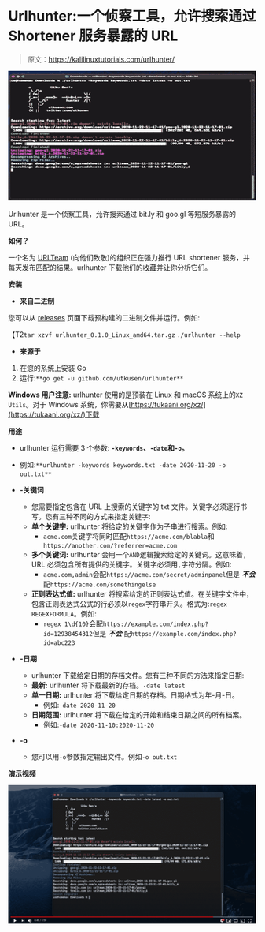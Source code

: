# Urlhunter:一个侦察工具，允许搜索通过 Shortener 服务暴露的 URL

> 原文：<https://kalilinuxtutorials.com/urlhunter/>

[![Urlhunter : A Recon Tool That Allows Searching On URLs That Are Exposed Via Shortener Services](img//e14e5b2103b8b758db835017b88ee1fe.png "Urlhunter : A Recon Tool That Allows Searching On URLs That Are Exposed Via Shortener Services")](https://1.bp.blogspot.com/-x_ceJOJx3EY/X_R3PGy2BtI/AAAAAAAAIRA/nehj3sMgAxAW4yUnRwF4P3FJzsD4_TjZwCLcBGAsYHQ/s728/urlhunter%25281%2529.png)

Urlhunter 是一个侦察工具，允许搜索通过 bit.ly 和 goo.gl 等短服务暴露的 URL。

**如何？**

一个名为 [URLTeam](https://archiveteam.org/index.php?title=URLTeam) (向他们致敬)的组织正在强力推行 URL shortener 服务，并每天发布匹配的结果。urlhunter 下载他们的[收藏](https://archive.org/details/UrlteamWebCrawls)并让你分析它们。

**安装**

*   **来自二进制**

您可以从 [releases](https://github.com/utkusen/urlhunter/releases/latest) 页面下载预构建的二进制文件并运行。例如:

【T2`tar xzvf urlhunter_0.1.0_Linux_amd64.tar.gz`
`./urlhunter --help`

*   **来源于**

1.  在您的系统上安装 Go
2.  运行:`**go get -u github.com/utkusen/urlhunter**`

**Windows 用户注意:** urlhunter 使用的是预装在 Linux 和 macOS 系统上的`XZ Utils`。对于 Windows 系统，你需要从[https://tukaani.org/xz/](https://tukaani.org/xz/)下载

**用途**

*   urlhunter 运行需要 3 个参数: **`-keywords`、`-date`和`-o`。**
*   例如:`**urlhunter -keywords keywords.txt -date 2020-11-20 -o out.txt**`

*   **-关键词**
    *   您需要指定包含在 URL 上搜索的关键字的 txt 文件。关键字必须逐行书写。您有三种不同的方式来指定关键字:
    *   **单个关键字:** urlhunter 将给定的关键字作为子串进行搜索。例如:
        *   `acme.com`关键字将同时匹配`https://acme.com/blabla`和`https://another.com/?referrer=acme.com`
    *   **多个关键词:** urlhunter 会用一个`AND`逻辑搜索给定的关键词。这意味着，URL 必须包含所有提供的关键字。关键字必须用`,`字符分隔。例如:
        *   `acme.com,admin`会配`https://acme.com/secret/adminpanel`但是 ***不会*** 配`https://acme.com/somethingelse`
    *   **正则表达式值:** urlhunter 将搜索给定的正则表达式值。在关键字文件中，包含正则表达式公式的行必须以`regex`字符串开头。格式为:`regex REGEXFORMULA`。例如:
        *   `regex 1\d{10}`会配`https://example.com/index.php?id=12938454312`但是 ***不会*** 配`https://example.com/index.php?id=abc223`

*   **-日期**
    *   urlhunter 下载给定日期的存档文件。您有三种不同的方法来指定日期:
    *   **最新:** urlhunter 将下载最新的存档。`-date latest`
    *   **单一日期:** urlhunter 将下载给定日期的存档。日期格式为年-月-日。
        *   例如:`-date 2020-11-20`
    *   **日期范围:** urlhunter 将下载在给定的开始和结束日期之间的所有档案。
        *   例如:`-date 2020-11-10:2020-11-20`

*   **-o**
    *   您可以用`-o`参数指定输出文件。例如`-o out.txt`

**演示视频**

[![Watch the video](img//e091895a5f75f29b6cb631e5f585a927.png)](https://www.youtube.com/watch?v=Ct086YRm7i8)